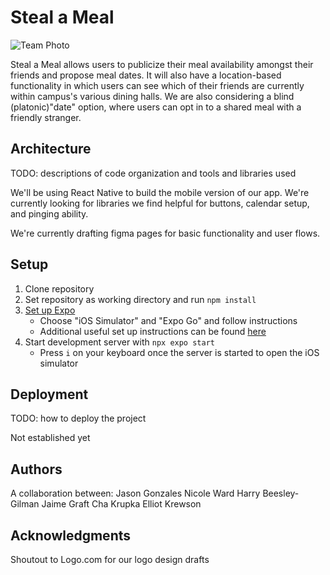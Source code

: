 # Steal a Meal

![Team Photo](https://camo.githubusercontent.com/e42ce4a9ed70483775a0732e7ab50648921a942d67946765c0297c08753d0ad6/68747470733a2f2f6861636b6d642e696f2f5f75706c6f6164732f726b5f4d674b497579652e6a7067)

Steal a Meal allows users to publicize their meal availability amongst their friends and propose meal dates. It will also have a location-based functionality in which users can see which of their friends are currently within campus's various dining halls. We are also considering a blind (platonic)"date" option, where users can opt in to a shared meal with a friendly stranger.


## Architecture

TODO:  descriptions of code organization and tools and libraries used

We'll be using React Native to build the mobile version of our app. We're currently looking for libraries we find helpful for buttons, calendar setup, and pinging ability. 

We're currently drafting figma pages for basic functionality and user flows. 

## Setup

1. Clone repository
2. Set repository as working directory and run `npm install`
3. [Set up Expo](https://docs.expo.dev/get-started/set-up-your-environment/)
    * Choose "iOS Simulator" and "Expo Go" and follow instructions
    * Additional useful set up instructions can be found [here](https://reactnative.dev/docs/set-up-your-environment)
4. Start development server with `npx expo start`
    * Press `i` on your keyboard once the server is started to open the iOS simulator

## Deployment

TODO: how to deploy the project

Not established yet


## Authors
A collaboration between:
Jason Gonzales
Nicole Ward
Harry Beesley-Gilman
Jaime Graft
Cha Krupka
Elliot Krewson

## Acknowledgments
Shoutout to Logo.com for our logo design drafts
